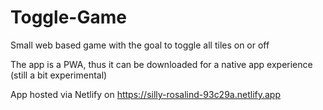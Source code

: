 # Toggle-Game
Small web based game with the goal to toggle all tiles on or off

The app is a PWA, thus it can be downloaded for a native app experience (still a bit experimental)

App hosted via Netlify on https://silly-rosalind-93c29a.netlify.app
